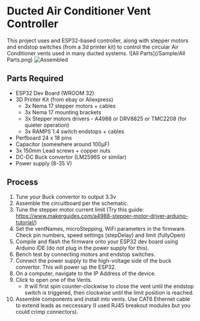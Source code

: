 # Ducted Air Conditioner Vent Controller
This project uses and ESP32-based controller, along with stepper motors and endstop switches (from a 3d printer kit) to control the circular Air Conditioner vents used in many ducted systems.
![All Parts](/Sample/All Parts.png)
![Assembled](/Sample/Assembled.png)

## Parts Required
* ESP32 Dev Board (WROOM 32)
* 3D Printer Kit (from ebay or Aliexpress)
    * 3x Nema 17 stepper motors + cables
    * 3x Nema 17 mounting brackets
    * 3x Stepper motors drivers - A4988 or DRV8825 or TMC2208 (for quieter operation)
    * 3x RAMPS 1.4 switch endstops + cables
* Perfboard 24 x 18 pins
* Capacitor (somewhere around 100µF)
* 3x 150mm Lead screws + copper nuts
* DC-DC Buck convertor (LM2596S or similar)
* Power supply (8-35 V)

## Process
1. Tune your Buck convertor to output 3.3v
1. Assemble the circuitboard per the schematic.
1. Tune the stepper motor current limit (Try this guide: https://www.makerguides.com/a4988-stepper-motor-driver-arduino-tutorial/)
1. Set the ventNames, microStepping, WiFi parameters in the firmware. Check pin numbers, speed settings (stepDelay) and limit (fullyOpen)
1. Compile and flash the firmware onto your ESP32 dev board using Arduino IDE (do not plug in the power supply for this).
1. Bench test by connecting motors and endstop switches.
1. Connect the power supply to the high-voltage side of the buck convertor. This will power up the ESP32.
1. On a computer, navigate to the IP Address of the device.
1. Click to open one of the Vents.
    * It will first spin counter-clockwise to close the vent until the endstop switch is triggered, then clockwise until the limit position is reached.
1. Assemble components and install into vents. Use CAT6 Ethernet cable to extend leads as neccessary (I used RJ45 breakout modules but you could crimp connectors).

